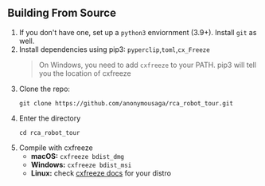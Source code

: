 ## Building From Source
1. If you don't have one, set up a `python3` enviornment (3.9+). Install `git` as well.
2. Install dependencies using pip3: `pyperclip`,`toml`,`cx_Freeze` 
    > On Windows, you need to add `cxfreeze` to your PATH. pip3 will tell you the location of cxfreeze
3. Clone the repo: 
   ```
   git clone https://github.com/anonymousaga/rca_robot_tour.git
   ```
4. Enter the directory
    ```
    cd rca_robot_tour
    ```
5. Compile with cxfreeze
   * **macOS:** `cxfreeze bdist_dmg`
   * **Windows:** `cxfreeze bdist_msi`
   * **Linux:** check [cxfreeze docs](https://cx-freeze.readthedocs.io/en/stable/builtdist.html) for your distro
